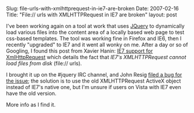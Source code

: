 Slug: file-urls-with-xmlhttprequest-in-ie7-are-broken
Date: 2007-02-16
Title: "File:// urls with XMLHTTPRequest in IE7 are broken"
layout: post

I&#39;ve been working again on a tool at work that uses [JQuery](http://jquery.org) to dynamically load various files into the content area of a locally based web page to test css-based templates. The tool was working fine in Firefox and IE6, then I recently &quot;upgraded&quot; to IE7 and it went all wonky on me. After a day or so of Googling, I found this post from Xavier Hanin: [IE7 support for XmlHttpRequest](http://xhab.blogspot.com/2006/11/ie7-support-for-xmlhttprequest.html) which details the fact that *IE7&#39;s XMLHTTPRequest cannot load files from disk* (file:// urls).

I brought it up on the #jquery IRC channel, and John Resig [filed a bug for the issue](http://jquery.com/dev/bugs/bug/963/); the solution is to use the old XMLHTTPRequest ActiveX object instead of IE7&#39;s native one, but I&#39;m unsure if users on Vista with IE7 even have the old version.

More info as I find it.
